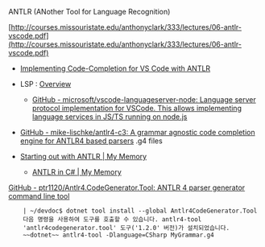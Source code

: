


ANTLR (ANother Tool for Language Recognition) 



[http://courses.missouristate.edu/anthonyclark/333/lectures/06-antlr-vscode.pdf](http://courses.missouristate.edu/anthonyclark/333/lectures/06-antlr-vscode.pdf)

- [Implementing Code-Completion for VS Code with ANTLR](https://neuroning.com/post/implementing-code-completion-for-vscode-with-antlr/)

- LSP : [Overview](https://microsoft.github.io/language-server-protocol/overviews/lsp/overview/)
    - [GitHub - microsoft/vscode-languageserver-node: Language server protocol implementation for VSCode. This allows implementing language services in JS/TS running on node.js](https://github.com/microsoft/vscode-languageserver-node)

- [GitHub - mike-lischke/antlr4-c3: A grammar agnostic code completion engine for ANTLR4 based parsers](https://github.com/mike-lischke/antlr4-c3)
    .g4 files


- [Starting out with ANTLR | My Memory](http://putridparrot.com/blog/starting-out-with-antlr/)    
    - [ANTLR in C# | My Memory](https://putridparrot.com/blog/antlr-in-c/)


[GitHub - ptr1120/Antlr4.CodeGenerator.Tool: ANTLR 4 parser generator command line tool](https://github.com/ptr1120/Antlr4.CodeGenerator.Tool)
```
    | ~/devdoc$ dotnet tool install --global Antlr4CodeGenerator.Tool
    다음 명령을 사용하여 도구를 호출할 수 있습니다. antlr4-tool
    'antlr4codegenerator.tool' 도구('1.2.0' 버전)가 설치되었습니다.
    ~~dotnet~~ antlr4-tool -Dlanguage=CSharp MyGrammar.g4
```